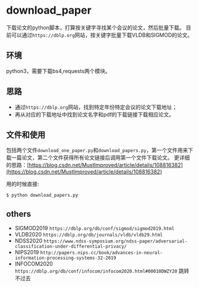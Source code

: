 # download_paper

下载论文的python脚本，打算按关键字寻找某个会议的论文，然后批量下载。
目前可以通过`https://dblp.org`网站，按关键字批量下载VLDB和SIGMOD的论文。


## 环境

python3，需要下载bs4,requests两个模块。

## 思路

- 通过`https://dblp.org`网站，找到特定年份特定会议的论文下载地址；
- 再从对应的下载地址中找到论文名字和pdf的下载链接下载相应论文。

## 文件和使用

包括两个文件`download_one_paper.py`和`download_papers.py`，第一个文件用来下载一篇论文，第二个文件获得所有论文链接后调用第一个文件下载论文。
更详细的思路：[https://blog.csdn.net/MustImproved/article/details/108816382](https://blog.csdn.net/MustImproved/article/details/108816382)

用的时候直接:
```bash
$ python download_papers.py
```

## others

- SIGMOD2019 `https://dblp.org/db/conf/sigmod/sigmod2019.html`
- VLDB2020 `https://dblp.org/db/journals/vldb/vldb29.html`
- NDSS2020 `https://www.ndss-symposium.org/ndss-paper/adversarial-classification-under-differential-privacy/`
- NIPS2019 `http://papers.nips.cc/book/advances-in-neural-information-processing-systems-32-2019`
- INFOCOM2020 `https://dblp.org/db/conf/infocom/infocom2020.html#00010DWZY20` 跳转不过去